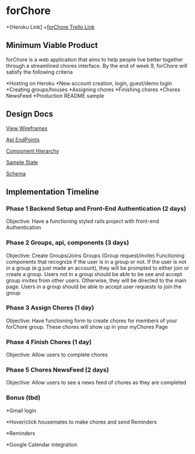 # forChore #
+[Heroku Link]
+[forChore Trello Link](https://trello.com/b/oCKx2RWj/forchore)

## Minimum Viable Product ##
forChore is a web application that aims to help people live better together through a streamlined chores interface.
By the end of week 9, forChore will satisfy the following criteria

*Hosting on Heroku
*New account creation, login, guest/demo login
*Creating groups/houses
*Assigning chores
*Finishing chores
*Chores NewsFeed
*Production README sample

## Design Docs ##

[View Wireframes](./docs/wireframe)

[Api EndPoints](./docs/api-endpoints.md)

[Component Hierarchy](./docs/component-hierarchy)

[Sample State](./docs/sample-state.md)

[Schema](./docs/schema.md)

## Implementation Timeline ##

### Phase 1 Backend Setup and Front-End Authentication (2 days) ###

Objective: Have a functioning styled rails project with front-end Authentication

### Phase 2 Groups, api, components (3 days) ###

Objective:
Create Groups/Joins Groups (Group request/invite)
Functioning components that recognize if the user is in a group or not.
If the user is not in a group (e.g just made an account), they will be prompted to either join or create a group.
Users not in a group should be able to be see and accept group invites from other users.
Otherwise, they will be directed to the main page. Users in a group should be able to accept user requests to join the group

### Phase 3 Assign Chores (1 day) ###

Objective: Have functioning form to create chores for members of your forChore group. These chores will show up in your myChores Page

### Phase 4 Finish Chores (1 day) ###

Objective:  Allow users to complete chores

### Phase 5 Chores NewsFeed (2 days) ###

Objective: Allow users to see a news feed of chores as they are completed

### Bonus (tbd) ###

*Gmail login

*Hover/click housemates to make chores and send Reminders

*Reminders

*Google Calendar integration
